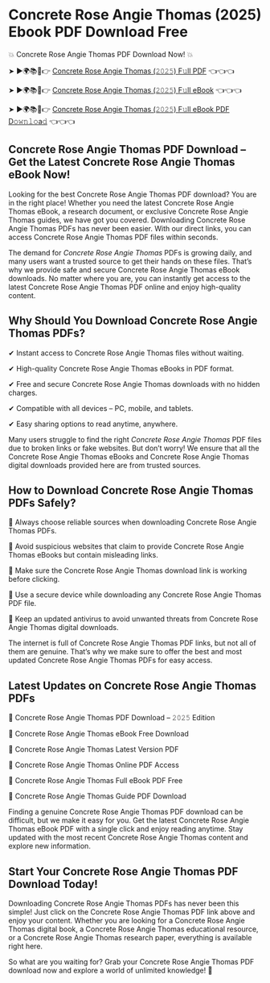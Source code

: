 # Concrete Rose Angie Thomas (2025) Ebook PDF Download Free

💥 Concrete Rose Angie Thomas PDF Download Now! 💥

➤ ►🌍📚📱👉 [Concrete Rose Angie Thomas (𝟸𝟶𝟸𝟻) F𝚞ll PDF](https://getpdf.xyz/concrete-rose-angie-thomas) 👈👈👈


➤ ►🌍📚📱👉 [Concrete Rose Angie Thomas (𝟸𝟶𝟸𝟻) F𝚞ll eBook](https://getpdf.xyz/concrete-rose-angie-thomas) 👈👈👈


➤ ►🌍📚📱👉 [Concrete Rose Angie Thomas (𝟸𝟶𝟸𝟻) F𝚞ll eBook PDF D𝚘𝚠𝚗𝚕𝚘a𝚍](https://getpdf.xyz/concrete-rose-angie-thomas) 👈👈👈


## Concrete Rose Angie Thomas PDF Download – Get the Latest Concrete Rose Angie Thomas eBook Now!

Looking for the best Concrete Rose Angie Thomas PDF download? You are in the right place! Whether you need the latest Concrete Rose Angie Thomas eBook, a research document, or exclusive Concrete Rose Angie Thomas guides, we have got you covered. Downloading Concrete Rose Angie Thomas PDFs has never been easier. With our direct links, you can access Concrete Rose Angie Thomas PDF files within seconds.

The demand for *Concrete Rose Angie Thomas* PDFs is growing daily, and many users want a trusted source to get their hands on these files. That’s why we provide safe and secure Concrete Rose Angie Thomas eBook downloads. No matter where you are, you can instantly get access to the latest Concrete Rose Angie Thomas PDF online and enjoy high-quality content.

## Why Should You Download Concrete Rose Angie Thomas PDFs?

✔ Instant access to Concrete Rose Angie Thomas files without waiting.

✔ High-quality Concrete Rose Angie Thomas eBooks in PDF format.

✔ Free and secure Concrete Rose Angie Thomas downloads with no hidden charges.

✔ Compatible with all devices – PC, mobile, and tablets.

✔ Easy sharing options to read anytime, anywhere.

Many users struggle to find the right *Concrete Rose Angie Thomas* PDF files due to broken links or fake websites. But don’t worry! We ensure that all the Concrete Rose Angie Thomas eBooks and Concrete Rose Angie Thomas digital downloads provided here are from trusted sources.

## How to Download Concrete Rose Angie Thomas PDFs Safely?

📌 Always choose reliable sources when downloading Concrete Rose Angie Thomas PDFs.

📌 Avoid suspicious websites that claim to provide Concrete Rose Angie Thomas eBooks but contain misleading links.

📌 Make sure the Concrete Rose Angie Thomas download link is working before clicking.

📌 Use a secure device while downloading any Concrete Rose Angie Thomas PDF file.

📌 Keep an updated antivirus to avoid unwanted threats from Concrete Rose Angie Thomas digital downloads.

The internet is full of Concrete Rose Angie Thomas PDF links, but not all of them are genuine. That’s why we make sure to offer the best and most updated Concrete Rose Angie Thomas PDFs for easy access.

## Latest Updates on Concrete Rose Angie Thomas PDFs

🔹 Concrete Rose Angie Thomas PDF Download – 𝟸𝟶𝟸𝟻 Edition

🔹 Concrete Rose Angie Thomas eBook Free Download

🔹 Concrete Rose Angie Thomas Latest Version PDF

🔹 Concrete Rose Angie Thomas Online PDF Access

🔹 Concrete Rose Angie Thomas Full eBook PDF Free

🔹 Concrete Rose Angie Thomas Guide PDF Download

Finding a genuine Concrete Rose Angie Thomas PDF download can be difficult, but we make it easy for you. Get the latest Concrete Rose Angie Thomas eBook PDF with a single click and enjoy reading anytime. Stay updated with the most recent Concrete Rose Angie Thomas content and explore new information.

## Start Your Concrete Rose Angie Thomas PDF Download Today!

Downloading Concrete Rose Angie Thomas PDFs has never been this simple! Just click on the Concrete Rose Angie Thomas PDF link above and enjoy your content. Whether you are looking for a Concrete Rose Angie Thomas digital book, a Concrete Rose Angie Thomas educational resource, or a Concrete Rose Angie Thomas research paper, everything is available right here.

So what are you waiting for? Grab your Concrete Rose Angie Thomas PDF download now and explore a world of unlimited knowledge! 🚀